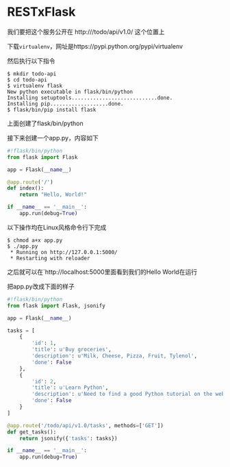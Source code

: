 # RESTxFlask



我们要把这个服务公开在  http://<hostname>/todo/api/v1.0/ 这个位置上

下载`virtualenv`，网址是https://pypi.python.org/pypi/virtualenv

然后执行以下指令

```shell
$ mkdir todo-api
$ cd todo-api
$ virtualenv flask
New python executable in flask/bin/python
Installing setuptools............................done.
Installing pip...................done.
$ flask/bin/pip install flask
```

上面创建了flask/bin/python

接下来创建一个app.py，内容如下

```python
#!flask/bin/python
from flask import Flask

app = Flask(__name__)

@app.route('/')
def index():
    return "Hello, World!"

if __name__ == '__main__':
    app.run(debug=True)
```

以下操作均在Linux风格命令行下完成

```shell
$ chmod a+x app.py
$ ./app.py
 * Running on http://127.0.0.1:5000/
 * Restarting with reloader
```

之后就可以在`http://localhost:5000里面看到我们的Hello World在运行

把app.py改成下面的样子

```python
#!flask/bin/python
from flask import Flask, jsonify

app = Flask(__name__)

tasks = [
    {
        'id': 1,
        'title': u'Buy groceries',
        'description': u'Milk, Cheese, Pizza, Fruit, Tylenol', 
        'done': False
    },
    {
        'id': 2,
        'title': u'Learn Python',
        'description': u'Need to find a good Python tutorial on the web', 
        'done': False
    }
]

@app.route('/todo/api/v1.0/tasks', methods=['GET'])
def get_tasks():
    return jsonify({'tasks': tasks})

if __name__ == '__main__':
    app.run(debug=True)
```

